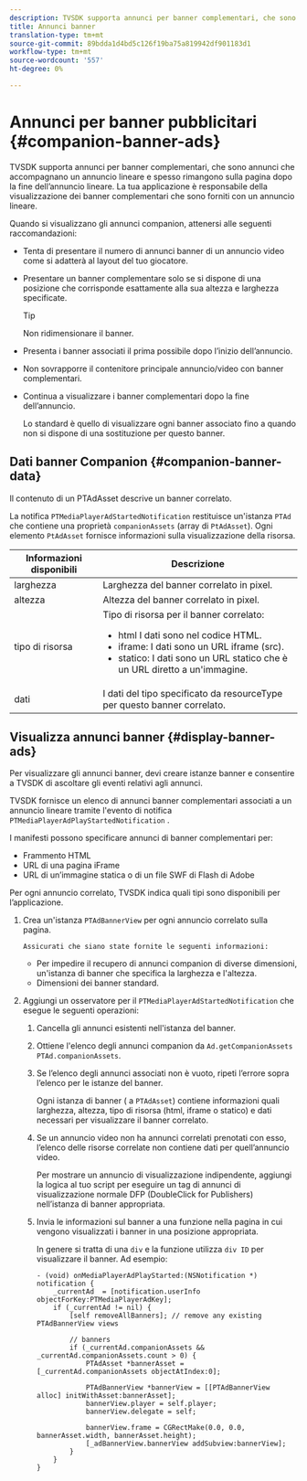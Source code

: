 ```yaml
---
description: TVSDK supporta annunci per banner complementari, che sono annunci che accompagnano un annuncio lineare e spesso rimangono sulla pagina dopo la fine dell’annuncio lineare. La tua applicazione è responsabile della visualizzazione dei banner complementari che sono forniti con un annuncio lineare.
title: Annunci banner
translation-type: tm+mt
source-git-commit: 89bdda1d4bd5c126f19ba75a819942df901183d1
workflow-type: tm+mt
source-wordcount: '557'
ht-degree: 0%

---
```



# Annunci per banner pubblicitari {#companion-banner-ads}

TVSDK supporta annunci per banner complementari, che sono annunci che accompagnano un annuncio lineare e spesso rimangono sulla pagina dopo la fine dell’annuncio lineare. La tua applicazione è responsabile della visualizzazione dei banner complementari che sono forniti con un annuncio lineare.

Quando si visualizzano gli annunci companion, attenersi alle seguenti raccomandazioni:

* Tenta di presentare il numero di annunci banner di un annuncio video come si adatterà al layout del tuo giocatore.
* Presentare un banner complementare solo se si dispone di una posizione che corrisponde esattamente alla sua altezza e larghezza specificate.

   >[!TIP]
   >
   >Non ridimensionare il banner.

* Presenta i banner associati il prima possibile dopo l’inizio dell’annuncio.
* Non sovrapporre il contenitore principale annuncio/video con banner complementari.
* Continua a visualizzare i banner complementari dopo la fine dell’annuncio.

   Lo standard è quello di visualizzare ogni banner associato fino a quando non si dispone di una sostituzione per questo banner.

## Dati banner Companion {#companion-banner-data}

Il contenuto di un PTAdAsset descrive un banner correlato.

<!--<a id="section_D730B4FD6FD749E9860B6A07FC110552"></a>-->

La notifica `PTMediaPlayerAdStartedNotification` restituisce un&#39;istanza `PTAd` che contiene una proprietà `companionAssets` (array di `PtAdAsset`).
Ogni elemento `PtAdAsset` fornisce informazioni sulla visualizzazione della risorsa.

<table id="table_760C885E2DCA4BE983CC57FDA7BD5B14"> 
 <thead> 
  <tr> 
   <th colname="col1" class="entry"><b>Informazioni disponibili</b></th> 
   <th colname="col2" class="entry"><b>Descrizione</b></th> 
  </tr> 
 </thead>
 <tbody> 
  <tr> 
   <td colname="col1"> larghezza </td> 
   <td colname="col2"> Larghezza del banner correlato in pixel. </td> 
  </tr> 
  <tr> 
   <td colname="col1"> altezza </td> 
   <td colname="col2"> Altezza del banner correlato in pixel. </td> 
  </tr> 
  <tr> 
   <td colname="col1"> tipo di risorsa </td> 
   <td colname="col2">Tipo di risorsa per il banner correlato: 
    <ul id="ul_A067787FE49E4B6095BE0AC1D447DBB3"> 
     <li id="li_02B7224C67004095B3F6E50FD21E507E">html I dati sono nel codice HTML. </li> 
     <li id="li_5F37E14472424F808C6094F42009E676">iframe: I dati sono un URL iframe (src). </li> 
     <li id="li_76B945007CE842158B5125422765E0B2">statico: I dati sono un URL statico che è un URL diretto a un'immagine. </li> 
    </ul> </td> 
  </tr> 
  <tr> 
   <td colname="col1"> dati </td> 
   <td colname="col2"> I dati del tipo specificato da <span class="codeph">resourceType</span> per questo banner correlato. </td> 
  </tr> 
 </tbody> 
</table>

## Visualizza annunci banner {#display-banner-ads}

Per visualizzare gli annunci banner, devi creare istanze banner e consentire a TVSDK di ascoltare gli eventi relativi agli annunci.

TVSDK fornisce un elenco di annunci banner complementari associati a un annuncio lineare tramite l&#39;evento di notifica `PTMediaPlayerAdPlayStartedNotification` .

I manifesti possono specificare annunci di banner complementari per:

* Frammento HTML
* URL di una pagina iFrame
* URL di un’immagine statica o di un file SWF di Flash di Adobe

Per ogni annuncio correlato, TVSDK indica quali tipi sono disponibili per l’applicazione.

1. Crea un&#39;istanza `PTAdBannerView` per ogni annuncio correlato sulla pagina.

       Assicurati che siano state fornite le seguenti informazioni:
   
   * Per impedire il recupero di annunci companion di diverse dimensioni, un&#39;istanza di banner che specifica la larghezza e l&#39;altezza.
   * Dimensioni dei banner standard.

1. Aggiungi un osservatore per il `PTMediaPlayerAdStartedNotification` che esegue le seguenti operazioni:
   1. Cancella gli annunci esistenti nell&#39;istanza del banner.
   1. Ottiene l&#39;elenco degli annunci companion da `Ad.getCompanionAssets` `PTAd.companionAssets`.
   1. Se l’elenco degli annunci associati non è vuoto, ripeti l’errore sopra l’elenco per le istanze del banner.

      Ogni istanza di banner ( a `PTAdAsset`) contiene informazioni quali larghezza, altezza, tipo di risorsa (html, iframe o statico) e dati necessari per visualizzare il banner correlato.
   1. Se un annuncio video non ha annunci correlati prenotati con esso, l’elenco delle risorse correlate non contiene dati per quell’annuncio video.

      Per mostrare un annuncio di visualizzazione indipendente, aggiungi la logica al tuo script per eseguire un tag di annunci di visualizzazione normale DFP (DoubleClick for Publishers) nell’istanza di banner appropriata.
   1. Invia le informazioni sul banner a una funzione nella pagina in cui vengono visualizzati i banner in una posizione appropriata.

      In genere si tratta di una `div` e la funzione utilizza `div ID` per visualizzare il banner. Ad esempio:

      ```
      - (void) onMediaPlayerAdPlayStarted:(NSNotification *) notification { 
          _currentAd  = [notification.userInfo  objectForKey:PTMediaPlayerAdKey];  
          if (_currentAd != nil) { 
              [self removeAllBanners]; // remove any existing PTAdBannerView views 
      
              // banners 
              if (_currentAd.companionAssets && _currentAd.companionAssets.count > 0) { 
                  PTAdAsset *bannerAsset = [_currentAd.companionAssets objectAtIndex:0]; 
      
                  PTAdBannerView *bannerView = [[PTAdBannerView alloc] initWithAsset:bannerAsset];  
                  bannerView.player = self.player; 
                  bannerView.delegate = self; 
      
                  bannerView.frame = CGRectMake(0.0, 0.0, bannerAsset.width, bannerAsset.height);  
                  [_adBannerView.bannerView addSubview:bannerView]; 
              } 
          } 
      }
      ```
